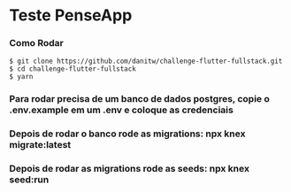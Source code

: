 # Teste PenseApp

### Como Rodar
```
$ git clone https://github.com/danitw/challenge-flutter-fullstack.git
$ cd challenge-flutter-fullstack
$ yarn
```

### Para rodar precisa de um banco de dados postgres, copie o .env.example em um .env e coloque as credenciais
### Depois de rodar o banco rode as migrations: npx knex migrate:latest
### Depois de rodar as migrations rode as seeds: npx knex seed:run
